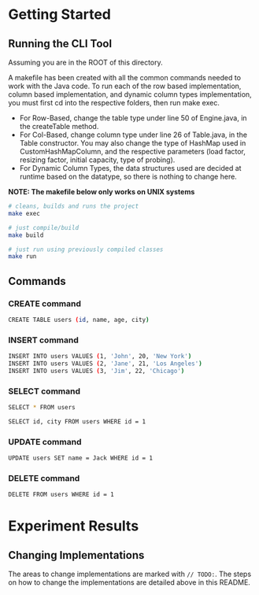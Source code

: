 # Getting Started

## Running the CLI Tool

Assuming you are in the ROOT of this directory.

A makefile has been created with all the common commands needed to work with the Java code. To run each of the row based implementation, column based implementation, and dynamic column types implementation, you must first cd into the respective folders, then run make exec.

- For Row-Based, change the table type under line 50 of Engine.java, in the createTable method.
- For Col-Based, change column type under line 26 of Table.java, in the Table constructor. You may also change the type of HashMap used in CustomHashMapColumn, and the respective parameters (load factor, resizing factor, initial capacity, type of probing).
- For Dynamic Column Types, the data structures used are decided at runtime based on the datatype, so there is nothing to change here.

**NOTE: The makefile below only works on UNIX systems**

```bash
# cleans, builds and runs the project
make exec

# just compile/build
make build

# just run using previously compiled classes
make run
```

## Commands

### CREATE command

```bash
CREATE TABLE users (id, name, age, city)
```

### INSERT command

```bash
INSERT INTO users VALUES (1, 'John', 20, 'New York')
INSERT INTO users VALUES (2, 'Jane', 21, 'Los Angeles')
INSERT INTO users VALUES (3, 'Jim', 22, 'Chicago')
```

### SELECT command

```bash
SELECT * FROM users

SELECT id, city FROM users WHERE id = 1
```

### UPDATE command

```bash
UPDATE users SET name = Jack WHERE id = 1
```

### DELETE command

```bash
DELETE FROM users WHERE id = 1
```

# Experiment Results

## Changing Implementations

The areas to change implementations are marked with `// TODO:`. The steps on how to change the implementations are detailed above in this README.